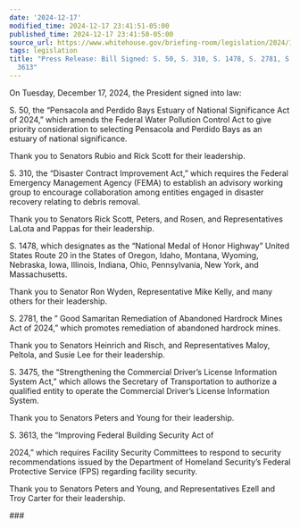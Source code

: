 ```yaml
---
date: '2024-12-17'
modified_time: 2024-12-17 23:41:51-05:00
published_time: 2024-12-17 23:41:50-05:00
source_url: https://www.whitehouse.gov/briefing-room/legislation/2024/12/17/press-release-bill-signed-s-50-s-310-s-1478-s-2781-s-3475-s-3613/
tags: legislation
title: "Press Release: Bill Signed: S. 50, S. 310, S. 1478, S. 2781, S. 3475, S.\_\
  3613"
---
```

 
On Tuesday, December 17, 2024, the President signed into law:

S. 50, the “Pensacola and Perdido Bays Estuary of National Significance
Act of 2024,” which amends the Federal Water Pollution Control Act to
give priority consideration to selecting Pensacola and Perdido Bays as
an estuary of national significance.

Thank you to Senators Rubio and Rick Scott for their leadership.

S. 310, the “Disaster Contract Improvement Act,” which requires the
Federal Emergency Management Agency (FEMA) to establish an advisory
working group to encourage collaboration among entities engaged in
disaster recovery relating to debris removal.

Thank you to Senators Rick Scott, Peters, and Rosen, and Representatives
LaLota and Pappas for their leadership.

S. 1478, which designates as the “National Medal of Honor Highway”
United States Route 20 in the States of Oregon, Idaho, Montana, Wyoming,
Nebraska, Iowa, Illinois, Indiana, Ohio, Pennsylvania, New York, and
Massachusetts.

Thank you to Senator Ron Wyden, Representative Mike Kelly, and many
others for their leadership.

S. 2781, the ” Good Samaritan Remediation of Abandoned Hardrock Mines
Act of 2024,” which promotes remediation of abandoned hardrock mines.

Thank you to Senators Heinrich and Risch, and Representatives Maloy,
Peltola, and Susie Lee for their leadership.

S. 3475, the “Strengthening the Commercial Driver’s License Information
System Act,” which allows the Secretary of Transportation to authorize a
qualified entity to operate the Commercial Driver’s License Information
System.

Thank you to Senators Peters and Young for their leadership.

S. 3613, the “Improving Federal Building Security Act of

2024,” which requires Facility Security Committees to respond to
security recommendations issued by the Department of Homeland Security’s
Federal Protective Service (FPS) regarding facility security.

Thank you to Senators Peters and Young, and Representatives Ezell and
Troy Carter for their leadership.

\###
